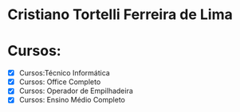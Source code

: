 # Cristiano Tortelli Ferreira de Lima
# Cursos:
- [x] Cursos:Técnico Informática
- [x] Cursos: Office Completo
- [x] Cursos: Operador de Empilhadeira
- [x] Cursos: Ensino Médio Completo
